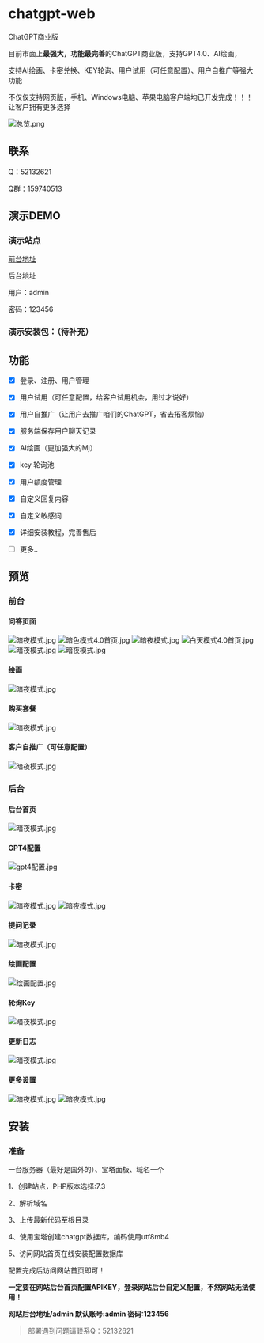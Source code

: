 # chatgpt-web

ChatGPT商业版

目前市面上**最强大，功能最完善**的ChatGPT商业版，支持GPT4.0、AI绘画，

支持AI绘画、卡密兑换、KEY轮询、用户试用（可任意配置）、用户自推广等强大功能

不仅仅支持网页版，手机、Windows电脑、苹果电脑客户端均已开发完成！！！让客户拥有更多选择


![总览.png](演示图/客户端/总览.png)

## 联系

Q：52132621

Q群：159740513

## 演示DEMO

### 演示站点

[前台地址](https://chat.gt-it.cn)

[后台地址](https://chat.gt-it.cn/admin)

用户：admin

密码：123456

### 演示安装包：（待补充）

[//]: # (Windows)

[//]: # ()
[//]: # (Mac&#40;Intel&#41;)

[//]: # ()
[//]: # (Mac&#40;Apple Silicon&#41;)

[//]: # ()
[//]: # (安卓)

## 功能

- [x] 登录、注册、用户管理

- [x] 用户试用（可任意配置，给客户试用机会，用过才说好）

- [x] 用户自推广（让用户去推广咱们的ChatGPT，省去拓客烦恼）

- [x] 服务端保存用户聊天记录

- [x] AI绘画（更加强大的Mj）

- [x] key 轮询池

- [x] 用户额度管理

- [x] 自定义回复内容

- [x] 自定义敏感词

- [x] 详细安装教程，完善售后

- [ ] 更多..

## 预览

### 前台

#### 问答页面
![暗夜模式.jpg](演示图/前台/暗夜模式.jpg)
![暗色模式4.0首页.jpg](演示图/前台/暗色模式4.0首页.jpg)
![暗夜模式.jpg](演示图/前台/白天模式.jpg)
![白天模式4.0首页.jpg](演示图/前台/白天模式4.0首页.jpg)
![暗夜模式.jpg](演示图/前台/注册.jpg)
![暗夜模式.jpg](演示图/前台/开通会员弹出.jpg)

#### 绘画
![暗夜模式.jpg](演示图/前台/绘画演示.png)

#### 购买套餐
![暗夜模式.jpg](演示图/前台/购买套餐.jpg)

#### 客户自推广（可任意配置）
![暗夜模式.jpg](演示图/前台/推广.jpg)


### 后台

#### 后台首页
![暗夜模式.jpg](演示图/后台/后台首页.jpg)

#### GPT4配置
![gpt4配置.jpg](演示图/后台/gpt4配置.jpg)

#### 卡密
![暗夜模式.jpg](演示图/后台/卡密.jpg)
![暗夜模式.jpg](演示图/后台/卡密生成.jpg)

#### 提问记录
![暗夜模式.jpg](演示图/后台/提问记录.jpg)

#### 绘画配置
![绘画配置.jpg](演示图/后台/绘画配置.jpg)

#### 轮询Key
![暗夜模式.jpg](演示图/后台/轮询KEY设置.jpg)

#### 更新日志
![暗夜模式.jpg](演示图/后台/更新日志.jpg)

#### 更多设置
![暗夜模式.jpg](演示图/后台/部分设置.jpg)
![暗夜模式.jpg](演示图/后台/部分设置2.jpg)

## 安装

### 准备

一台服务器（最好是国外的）、宝塔面板、域名一个

1、创建站点，PHP版本选择:7.3

2、解析域名

3、上传最新代码至根目录

4、使用宝塔创建chatgpt数据库，编码使用utf8mb4

5、访问网站首页在线安装配置数据库

配置完成后访问网站首页即可！

**一定要在网站后台首页配置APIKEY，登录网站后台自定义配置，不然网站无法使用！** 

**网站后台地址/admin 默认账号:admin 密码:123456**

> 部署遇到问题请联系Q：52132621
